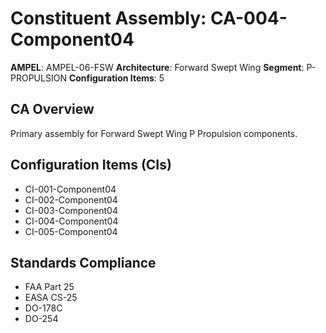 # Constituent Assembly: CA-004-Component04

**AMPEL**: AMPEL-06-FSW
**Architecture**: Forward Swept Wing
**Segment**: P-PROPULSION
**Configuration Items**: 5

## CA Overview
Primary assembly for Forward Swept Wing P Propulsion components.

## Configuration Items (CIs)
- CI-001-Component04
- CI-002-Component04
- CI-003-Component04
- CI-004-Component04
- CI-005-Component04

## Standards Compliance
- FAA Part 25
- EASA CS-25
- DO-178C
- DO-254
